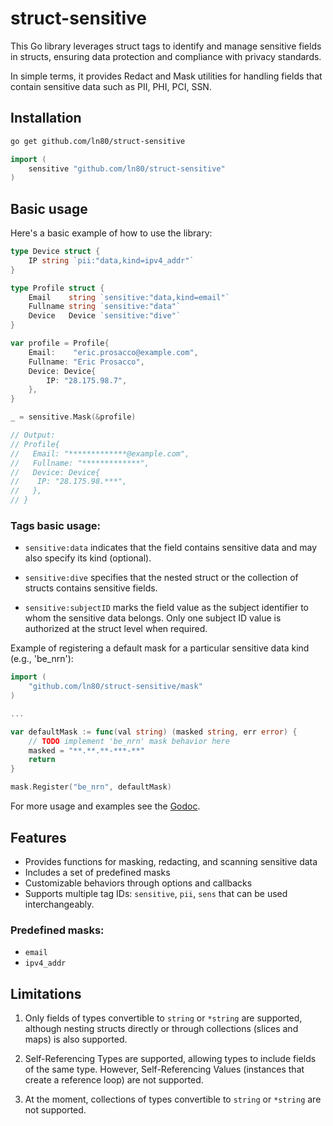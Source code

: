 

struct-sensitive
============

This Go library leverages struct tags to identify and manage sensitive fields in structs, ensuring data protection and compliance with privacy standards.

In simple terms, it provides Redact and Mask utilities for handling fields that contain sensitive data such as PII, PHI, PCI, SSN.

## Installation
```bash
go get github.com/ln80/struct-sensitive
```
```go
import (
    sensitive "github.com/ln80/struct-sensitive"
)
```

## Basic usage

Here's a basic example of how to use the library:

```go
type Device struct {
    IP string `pii:"data,kind=ipv4_addr"`
}

type Profile struct {
    Email    string `sensitive:"data,kind=email"`
    Fullname string `sensitive:"data"`
    Device   Device `sensitive:"dive"`
}

var profile = Profile{
    Email:    "eric.prosacco@example.com",
    Fullname: "Eric Prosacco",
    Device: Device{
        IP: "28.175.98.7",
    },
}

_ = sensitive.Mask(&profile)

// Output:
// Profile{
//   Email: "*************@example.com",
//   Fullname: "*************",
//   Device: Device{
//    IP: "28.175.98.***",
//   },
// }
```

### Tags basic usage:

- `sensitive:data` indicates that the field contains sensitive data and may also specify its kind (optional).

- `sensitive:dive` specifies that the nested struct or the collection of structs contains sensitive fields.

- `sensitive:subjectID` marks the field value as the subject identifier to whom the sensitive data belongs. Only one subject ID value is authorized at the struct level when required.

Example of registering a default mask for a particular sensitive data kind (e.g., 'be_nrn'):

```go
import (
    "github.com/ln80/struct-sensitive/mask"
)

...

var defaultMask := func(val string) (masked string, err error) {
    // TODO implement 'be_nrn' mask behavior here
    masked = "**.**.**-***-**"
    return
}

mask.Register("be_nrn", defaultMask)
```

For more usage and examples see the [Godoc](http://godoc.org/github.com/ln80/struct-sensitive).


## Features
- Provides functions for masking, redacting, and scanning sensitive data
- Includes a set of predefined masks
- Customizable behaviors through options and callbacks
- Supports multiple tag IDs: `sensitive`, `pii`, `sens` that can be used interchangeably.

### Predefined masks:
- `email`
- `ipv4_addr`

## Limitations
1.  Only fields of types convertible to `string` or `*string` are supported, although nesting structs directly or through collections (slices and maps) is also supported.

2. Self-Referencing Types are supported, allowing types to include fields of the same type. However, Self-Referencing Values (instances that create a reference loop) are not supported.

3. At the moment, collections of types convertible to `string` or `*string` are not supported.

